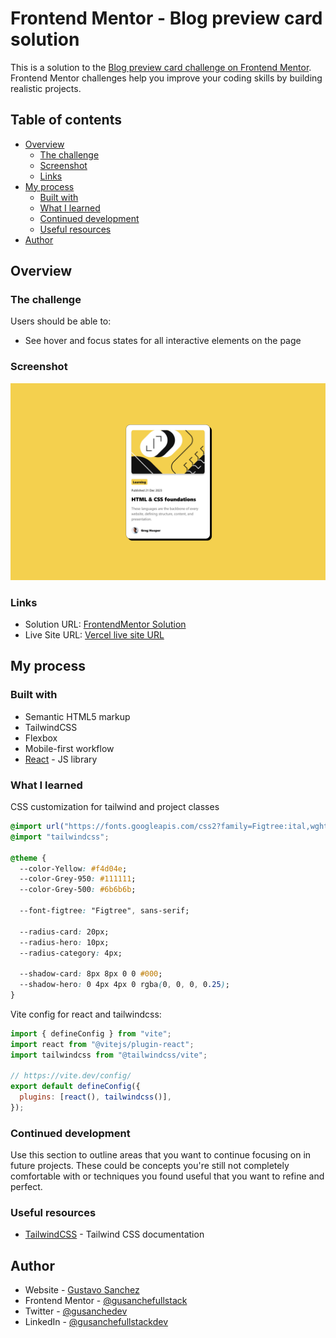# Frontend Mentor - Blog preview card solution

This is a solution to the [Blog preview card challenge on Frontend Mentor](https://www.frontendmentor.io/challenges/blog-preview-card-ckPaj01IcS). Frontend Mentor challenges help you improve your coding skills by building realistic projects. 

## Table of contents

- [Overview](#overview)
  - [The challenge](#the-challenge)
  - [Screenshot](#screenshot)
  - [Links](#links)
- [My process](#my-process)
  - [Built with](#built-with)
  - [What I learned](#what-i-learned)
  - [Continued development](#continued-development)
  - [Useful resources](#useful-resources)
- [Author](#author)

## Overview

### The challenge

Users should be able to:

- See hover and focus states for all interactive elements on the page

### Screenshot

![](./public/ScreenshotBlogPreviewCard.png)

### Links

- Solution URL: [FrontendMentor Solution](https://www.frontendmentor.io/solutions/blog-preview-card-component-7pKgXIsMj2)
- Live Site URL: [Vercel live site URL](https://fsdev-blog-preview-card.vercel.app/)

## My process

### Built with

- Semantic HTML5 markup
- TailwindCSS
- Flexbox
- Mobile-first workflow
- [React](https://reactjs.org/) - JS library

### What I learned

CSS customization for tailwind and project classes
```css
@import url("https://fonts.googleapis.com/css2?family=Figtree:ital,wght@0,300..900;1,300..900&display=swap");
@import "tailwindcss";

@theme {
  --color-Yellow: #f4d04e;
  --color-Grey-950: #111111;
  --color-Grey-500: #6b6b6b;

  --font-figtree: "Figtree", sans-serif;

  --radius-card: 20px;
  --radius-hero: 10px;
  --radius-category: 4px;

  --shadow-card: 8px 8px 0 0 #000;
  --shadow-hero: 0 4px 4px 0 rgba(0, 0, 0, 0.25);
}
```

Vite config for react and tailwindcss:
```js
import { defineConfig } from "vite";
import react from "@vitejs/plugin-react";
import tailwindcss from "@tailwindcss/vite";

// https://vite.dev/config/
export default defineConfig({
  plugins: [react(), tailwindcss()],
});

```

### Continued development

Use this section to outline areas that you want to continue focusing on in future projects. These could be concepts you're still not completely comfortable with or techniques you found useful that you want to refine and perfect.

### Useful resources

- [TailwindCSS](https://tailwindcss.com/docs/installation/using-vite) - Tailwind CSS documentation

## Author

- Website - [Gustavo Sanchez ](https://gusanchefullstack.dev/)
- Frontend Mentor - [@gusanchefullstack](https://www.frontendmentor.io/profile/gusanchefullstack)
- Twitter - [@gusanchedev](https://x.com/gusanchedev)
- LinkedIn - [@gusanchefullstackdev](https://www.linkedin.com/in/gusanchefullstackdev/)



